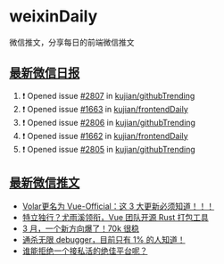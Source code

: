 # weixinDaily
微信推文，分享每日的前端微信推文

## [最新微信日报](https://github.com/kujian/weixinDaily/issues)

<!--START_SECTION:activity-->
1. ❗ Opened issue [#2807](https://github.com/kujian/githubTrending/issues/2807) in [kujian/githubTrending](https://github.com/kujian/githubTrending)
2. ❗ Opened issue [#1663](https://github.com/kujian/frontendDaily/issues/1663) in [kujian/frontendDaily](https://github.com/kujian/frontendDaily)
3. ❗ Opened issue [#2806](https://github.com/kujian/githubTrending/issues/2806) in [kujian/githubTrending](https://github.com/kujian/githubTrending)
4. ❗ Opened issue [#1662](https://github.com/kujian/frontendDaily/issues/1662) in [kujian/frontendDaily](https://github.com/kujian/frontendDaily)
5. ❗ Opened issue [#2805](https://github.com/kujian/githubTrending/issues/2805) in [kujian/githubTrending](https://github.com/kujian/githubTrending)
<!--END_SECTION:activity-->


## [最新微信推文](https://weixin.qdkfweb.cn/)

<!-- BLOG-POST-LIST:START -->
- [Volar更名为 Vue-Official：这 3 大更新必须知道！！！](https://weixin.qdkfweb.cn/41265.html)
- [特立独行？尤雨溪领衔，Vue 团队开源 Rust 打包工具](https://weixin.qdkfweb.cn/41266.html)
- [3 月，一个新方向爆了！70k 很稳](https://weixin.qdkfweb.cn/41262.html)
- [通杀无限 debugger，目前只有 1% 的人知道！](https://weixin.qdkfweb.cn/41263.html)
- [谁能拒绝一个接私活的绝佳平台呢？](https://weixin.qdkfweb.cn/41269.html)
<!-- BLOG-POST-LIST:END -->